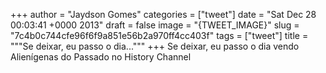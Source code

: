 
+++
author = "Jaydson Gomes"
categories = ["tweet"]
date = "Sat Dec 28 00:03:41 +0000 2013"
draft = false
image = "{TWEET_IMAGE}"
slug = "7c4b0c744cfe96f6f9a851e56b2a970ff4cc403f"
tags = ["tweet"]
title = """Se deixar, eu passo o dia..."""
+++
Se deixar, eu passo o dia vendo Alienígenas do Passado no History Channel
